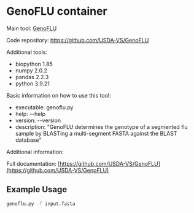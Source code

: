 # GenoFLU container

Main tool: [GenoFLU](https://github.com/USDA-VS/GenoFLU)

Code repository: https://github.com/USDA-VS/GenoFLU

Additional tools:

- biopython 1.85
- numpy 2.0.2
- pandas 2.2.3
- python 3.9.21

Basic information on how to use this tool:

- executable: genoflu.py
- help: --help
- version: --version
- description: "GenoFLU determines the genotype of a segmented flu sample by BLASTing a multi-segment FASTA against the BLAST database"

Additional information:

Full documentation: [https://github.com/USDA-VS/GenoFLU](https://github.com/USDA-VS/GenoFLU)

## Example Usage

```bash
genoflu.py -f input.fasta
```
